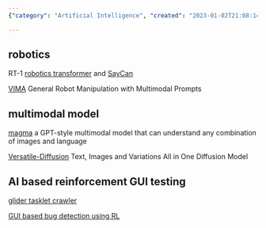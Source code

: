 ```yaml
---
{"category": "Artificial Intelligence", "created": "2023-01-02T21:08:14.486Z", "date": "2023-01-02 21:08:14", "description": "This text explores the concept of autonomous robot control through natural language and advanced multimodal models such as Magma and Versatile-Diffusion. Additionally, it delves into AI-driven reinforcement learning for GUI testing using projects like RT-1, SayCan, VIMA, Glider Tasklet Crawler, and Sadam's RL-based bug detection in GUIs.", "modified": "2023-01-02T21:12:08.424Z", "tags": ["autonomous robot control", "natural language", "multimodal models", "Magma", "Versatile-Diffusion", "AI-based reinforcement learning", "GUI testing", "GUIs", "GUI automation"], "title": "Autonomous Lazero Bot, Controlling Computer Using Natural Language Instructions"}

---
```


## robotics

RT-1 [robotics transformer](https://github.com/google-research/robotics_transformer) and [SayCan](https://github.com/google-research/google-research/blob/master/saycan/README.md)

[VIMA](https://github.com/vimalabs/VIMA) General Robot Manipulation with Multimodal Prompts

## multimodal model

[magma](https://github.com/Aleph-Alpha/magma) a GPT-style multimodal model that can understand any combination of images and language

[Versatile-Diffusion](https://github.com/SHI-Labs/Versatile-Diffusion) Text, Images and Variations All in One Diffusion Model

## AI based reinforcement GUI testing

[glider tasklet crawler](https://github.com/microsoft/glider_tasklet_crawler)

[GUI based bug detection using RL](https://github.com/sadam-99/GUI-Based-Bug-Detection-using-Reinforcement-Learning)
